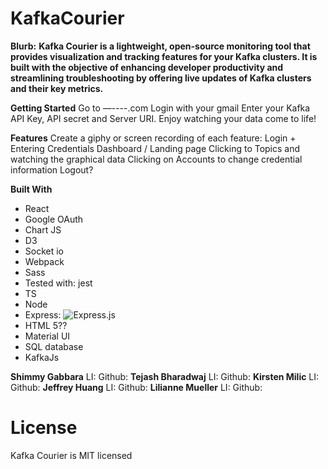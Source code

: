 # KafkaCourier
**Blurb:**
**Kafka Courier is a lightweight, open-source monitoring tool that provides visualization and tracking features for your Kafka clusters. It is built with the objective of enhancing developer productivity and streamlining troubleshooting by offering live updates of Kafka clusters and their key metrics.**

**Getting Started**
Go to —----.com
Login with your gmail
Enter your Kafka API Key, API secret and Server URI.
Enjoy watching your data come to life!

**Features**
Create a giphy or screen recording of each feature:
Login + Entering Credentials 
Dashboard / Landing page 
Clicking to Topics and watching the graphical data
Clicking on Accounts to change credential information 
Logout? 

**Built With**
- React
- Google OAuth 
- Chart JS
- D3 
- Socket io
- Webpack 
- Sass
- Tested with: jest
- TS
- Node
- Express: ![Express.js](https://img.shields.io/badge/express.js-%23404d59.svg?style=for-the-badge&logo=express&logoColor=%2361DAFB)
- HTML 5??
- Material UI
- SQL database
- KafkaJs


**Shimmy Gabbara**
  LI:
  Github:
**Tejash Bharadwaj**
  LI:
  Github:
**Kirsten Milic**
  LI:
  Github:
**Jeffrey Huang** 
  LI:
  Github:
**Lilianne Mueller**
  LI:
  Github:
  
  
  
  # License
  Kafka Courier is MIT licensed



